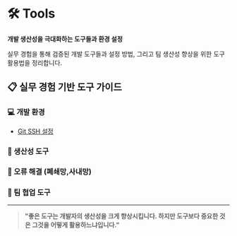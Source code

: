 # 🛠️ Tools

**개발 생산성을 극대화하는 도구들과 환경 설정**

실무 경험을 통해 검증된 개발 도구들과 설정 방법, 그리고 팀 생산성 향상을 위한 도구 활용법을 정리합니다.

## 📋 실무 경험 기반 도구 가이드

### 💻 개발 환경

- [Git SSH 설정](./git_ssh.md)

### 🚀 생산성 도구

### 🔧 오류 해결 (폐쇄망,사내망)


### 🎯 팀 협업 도구

---

> **"좋은 도구는 개발자의 생산성을 크게 향상시킵니다. 하지만 도구보다 중요한 것은 그것을 어떻게 활용하느냐입니다."**
